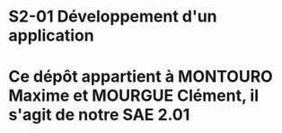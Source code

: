 # S2-01 Développement d'un application
# Ce dépôt appartient à MONTOURO Maxime et MOURGUE Clément, il s'agit de notre SAE 2.01

